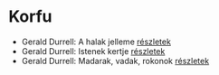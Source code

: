 # Korfu

- Gerald Durrell: A halak jelleme [részletek](_details/%7Bopf.creator%7D.md#id_879)
- Gerald Durrell: Istenek kertje [részletek](_details/%7Bopf.creator%7D.md#id_868)
- Gerald Durrell: Madarak, vadak, rokonok [részletek](_details/%7Bopf.creator%7D.md#id_867)